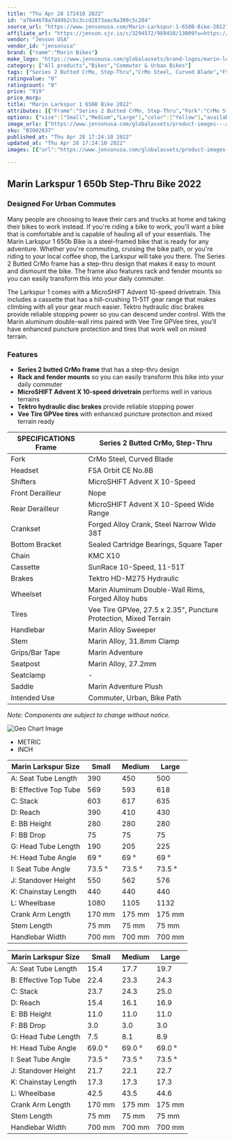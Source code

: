 ```yaml
---
title: "Thu Apr 28 172410 2022"
id: "a7b446f8a7d49b2c5c3ccd2873aac0a389c5c204"
source_url: "https://www.jensonusa.com/Marin-Larkspur-1-650B-Bike-2022"
affiliate_url: "https://jenson.sjv.io/c/3294572/989438/13009?u=https://www.jensonusa.com/Marin-Larkspur-1-650B-Bike-2022"
vendor: "Jenson USA"
vendor_id: "jensonusa"
brand: {"name":"Marin Bikes"}
make_logo: "https://www.jensonusa.com/globalassets/brand-logos/marin-logo-bk.png"
category: ["All products","Bikes","Commuter & Urban Bikes"]
tags: ["Series 2 Butted CrMo, Step-Thru","CrMo Steel, Curved Blade","FSA Orbit CE No.8B","MicroSHIFT Advent X 10-Speed","Nope","MicroSHIFT Advent X 10-Speed Wide Range","Forged Alloy Crank, Steel Narrow Wide 38T","Sealed Cartridge Bearings, Square Taper","KMC X10","SunRace 10-Speed, 11-51T","Tektro HD-M275 Hydraulic","Marin Aluminum Double-Wall Rims, Forged Alloy hubs","Vee Tire GPVee, 27.5 x 2.35\", Puncture Protection, Mixed Terrain","Marin Alloy Sweeper","Marin Alloy, 31.8mm Clamp","Marin Adventure","Marin Alloy, 27.2mm","-","Marin Adventure Plush","Commuter, Urban, Bike Path"]
ratingvalue: "0"
ratingcount: "0"
price: "919"
price_msrp: 
title: "Marin Larkspur 1 650B Bike 2022"
attributes: [{"Frame":"Series 2 Butted CrMo, Step-Thru","Fork":"CrMo Steel, Curved Blade","Headset":"FSA Orbit CE No.8B","Shifters":"MicroSHIFT Advent X 10-Speed","Front Derailleur":"Nope","Rear Derailleur":"MicroSHIFT Advent X 10-Speed Wide Range","Crankset":"Forged Alloy Crank, Steel Narrow Wide 38T","Bottom Bracket":"Sealed Cartridge Bearings, Square Taper","Chain":"KMC X10","Cassette":"SunRace 10-Speed, 11-51T","Brakes":"Tektro HD-M275 Hydraulic","Wheelset":"Marin Aluminum Double-Wall Rims, Forged Alloy hubs","Tires":"Vee Tire GPVee, 27.5 x 2.35\", Puncture Protection, Mixed Terrain","Handlebar":"Marin Alloy Sweeper","Stem":"Marin Alloy, 31.8mm Clamp","Grips/Bar Tape":"Marin Adventure","Seatpost":"Marin Alloy, 27.2mm","Seatclamp":"-","Saddle":"Marin Adventure Plush","Intended Use":"Commuter, Urban, Bike Path"}]
options: {"size":["Small","Medium","Large"],"color":["Yellow"],"availability":"In Stock"}
image_urls: ["https://www.jensonusa.com/globalassets/product-images---all-assets/marin-2021/bi002837-yellow.jpg","https://www.jensonusa.com/globalassets/product-images---all-assets/marin-2021/bi002837_1-yellow.jpg","https://www.jensonusa.com/globalassets/product-images---all-assets/marin-2021/bi002837_2-yellow.jpg"]
sku: "BI002837"
published_at: "Thu Apr 28 17:24:10 2022"
updated_at: "Thu Apr 28 17:24:10 2022"
images: [{"url":"https://www.jensonusa.com/globalassets/product-images---all-assets/marin-2021/bi002837-yellow.jpg","path":"full/9510a575b5f6f9b1880c5137e15cbce954822751.jpg","checksum":"e4337485787bcd2a6bb52f38d545aaa4","status":"downloaded"},{"url":"https://www.jensonusa.com/globalassets/product-images---all-assets/marin-2021/bi002837_1-yellow.jpg","path":"full/2e9422b30d8f110cc3d2bdf038c93fe851615d51.jpg","checksum":"59703c8b3431d90c4d8f3980d48009f4","status":"downloaded"},{"url":"https://www.jensonusa.com/globalassets/product-images---all-assets/marin-2021/bi002837_2-yellow.jpg","path":"full/8a81c88337730dd9b7d17099ec30d8edaa7b563c.jpg","checksum":"7e154b0c02073c34ae9ed6c662ef4d54","status":"downloaded"}]

---
```

## Marin Larkspur 1 650b Step-Thru Bike 2022

### Designed For Urban Commutes

Many people are choosing to leave their cars and trucks at home and taking
their bikes to work instead. If you're riding a bike to work, you'll want a
bike that is comfortable and is capable of hauling all of your essentials. The
Marin Larkspur 1 650b Bike is a steel-framed bike that is ready for any
adventure. Whether you're commuting, cruising the bike path, or you're riding
to your local coffee shop, the Larkspur will take you there. The Series 2
Butted CrMo frame has a step-thru design that makes it easy to mount and
dismount the bike. The frame also features rack and fender mounts so you can
easily transform this into your daily commuter.

The Larkspur 1 comes with a MicroSHIFT Advent 10-speed drivetrain. This
includes a cassette that has a hill-crushing 11-51T gear range that makes
climbing with all your gear much easier. Tektro hydraulic disc brakes provide
reliable stopping power so you can descend under control. With the Marin
aluminum double-wall rims paired with Vee Tire GPVee tires, you'll have
enhanced puncture protection and tires that work well on mixed terrain.

### Features

  * **Series 2 butted CrMo frame** that has a step-thru design
  * **Rack and fender mounts** so you can easily transform this bike into your daily commuter
  * **MicroSHIFT Advent X 10-speed drivetrain** performs well in various terrains
  * **Tektro hydraulic disc brakes** provide reliable stopping power
  * **Vee Tire GPVee tires** with enhanced puncture protection and mixed terrain ready

SPECIFICATIONS Frame | Series 2 Butted CrMo, Step-Thru  
---|---  
Fork | CrMo Steel, Curved Blade  
Headset | FSA Orbit CE No.8B  
Shifters | MicroSHIFT Advent X 10-Speed  
Front Derailleur | Nope  
Rear Derailleur | MicroSHIFT Advent X 10-Speed Wide Range  
Crankset | Forged Alloy Crank, Steel Narrow Wide 38T  
Bottom Bracket | Sealed Cartridge Bearings, Square Taper  
Chain | KMC X10  
Cassette | SunRace 10-Speed, 11-51T  
Brakes | Tektro HD-M275 Hydraulic  
Wheelset | Marin Aluminum Double-Wall Rims, Forged Alloy hubs  
Tires | Vee Tire GPVee, 27.5 x 2.35", Puncture Protection, Mixed Terrain  
Handlebar | Marin Alloy Sweeper  
Stem | Marin Alloy, 31.8mm Clamp  
Grips/Bar Tape | Marin Adventure  
Seatpost | Marin Alloy, 27.2mm  
Seatclamp | -  
Saddle | Marin Adventure Plush  
Intended Use | Commuter, Urban, Bike Path  
  
_Note: Components are subject to change without notice._

![Geo Chart
Image](//cdn.thinglink.me/api/image/700069498757054465/1024/10/none#tl-700069498757054465;')

  * METRIC
  * INCH

Marin Larkspur Size | Small | Medium | Large  
---|---|---|---  
A: Seat Tube Length | 390 | 450 | 500  
B: Effective Top Tube | 569 | 593 | 618  
C: Stack | 603 | 617 | 635  
D: Reach | 390 | 410 | 430  
E: BB Height | 280 | 280 | 280  
F: BB Drop | 75 | 75 | 75  
G: Head Tube Length | 190 | 205 | 225  
H: Head Tube Angle | 69 ° | 69 ° | 69 °  
I: Seat Tube Angle | 73.5 ° | 73.5 ° | 73.5 °  
J: Standover Height | 550 | 562 | 576  
K: Chainstay Length | 440 | 440 | 440  
L: Wheelbase | 1080 | 1105 | 1132  
Crank Arm Length | 170 mm | 175 mm | 175 mm  
Stem Length | 75 mm | 75 mm | 75 mm  
Handlebar Width | 700 mm | 700 mm | 700 mm  
  
Marin Larkspur Size | Small | Medium | Large  
---|---|---|---  
A: Seat Tube Length | 15.4 | 17.7 | 19.7  
B: Effective Top Tube | 22.4 | 23.3 | 24.3  
C: Stack | 23.7 | 24.3 | 25.0  
D: Reach | 15.4 | 16.1 | 16.9  
E: BB Height | 11.0 | 11.0 | 11.0  
F: BB Drop | 3.0 | 3.0 | 3.0  
G: Head Tube Length | 7.5 | 8.1 | 8.9  
H: Head Tube Angle | 69.0 ° | 69.0 ° | 69.0 °  
I: Seat Tube Angle | 73.5 ° | 73.5 ° | 73.5 °  
J: Standover Height | 21.7 | 22.1 | 22.7  
K: Chainstay Length | 17.3 | 17.3 | 17.3  
L: Wheelbase | 42.5 | 43.5 | 44.6  
Crank Arm Length | 170 mm | 175 mm | 175 mm  
Stem Length | 75 mm | 75 mm | 75 mm  
Handlebar Width | 700 mm | 700 mm | 700 mm

